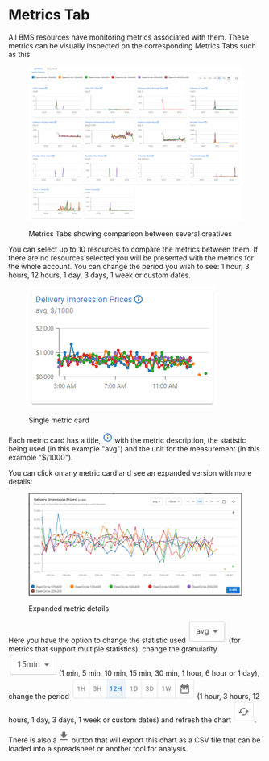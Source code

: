 # Metrics Tab

All BMS resources have monitoring metrics associated with them. These metrics can be visually inspected on the corresponding Metrics Tabs such as this:

<figure><img src="../../.gitbook/assets/image (9) (1).png" alt=""><figcaption><p>Metrics Tabs showing comparison between several creatives</p></figcaption></figure>

You can select up to 10 resources to compare the metrics between them. If there are no resources selected you will be presented with the metrics for the whole account. You can change the period you wish to see: 1 hour, 3 hours, 12 hours, 1 day, 3 days, 1 week or custom dates.

<figure><img src="../../.gitbook/assets/image (1) (1) (1).png" alt=""><figcaption><p>Single metric card</p></figcaption></figure>

Each metric card has a title, <img src="../../.gitbook/assets/inline tip.png" alt="Inline tip" data-size="line"> with the metric description, the statistic being used (in this example "avg") and the unit for the measurement (in this example "$/1000").

You can click on any metric card and see an expanded version with more details:

<figure><img src="../../.gitbook/assets/image (2) (1) (1).png" alt=""><figcaption><p>Expanded metric details</p></figcaption></figure>

Here you have the option to change the statistic used <img src="../../.gitbook/assets/image (6).png" alt="Statistic selector" data-size="line"> (for metrics that support multiple statistics), change the granularity <img src="../../.gitbook/assets/image (7).png" alt="Granularity selector" data-size="line"> (1 min, 5 min, 10 min, 15 min, 30 min, 1 hour, 6 hour or 1 day), change the period <img src="../../.gitbook/assets/image (8).png" alt="Period selector" data-size="line"> (1 hour, 3 hours, 12 hours, 1 day, 3 days, 1 week or custom dates) and refresh the chart <img src="../../.gitbook/assets/reload.png" alt="Refresh" data-size="line">.

There is also a <img src="../../.gitbook/assets/download.png" alt="Download" data-size="line"> button that will export this chart as a CSV file that can be loaded into a spreadsheet or another tool for analysis.
